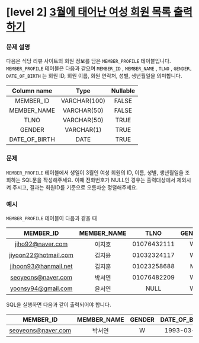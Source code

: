 # [level 2] [3월에 태어난 여성 회원 목록 출력하기](https://school.programmers.co.kr/learn/courses/30/lessons/131120)

### 문제 설명

다음은 식당 리뷰 사이트의 회원 정보를 담은 `MEMBER_PROFILE` 테이블입니다. `MEMBER_PROFILE` 테이블은 다음과 같으며 `MEMBER_ID` , `MEMBER_NAME` , `TLNO` , `GENDER, DATE_OF_BIRTH` 는 회원 ID, 회원 이름, 회원 연락처, 성별, 생년월일을 의미합니다.

| Column name | Type | Nullable |
| :--: | :--: | :--: |
| MEMBER_ID | VARCHAR(100) | FALSE |
| MEMBER_NAME | VARCHAR(50) | FALSE |
| TLNO | VARCHAR(50) | TRUE |
| GENDER | VARCHAR(1) | TRUE |
| DATE_OF_BIRTH | DATE | TRUE |

### 문제

`MEMBER_PROFILE` 테이블에서 생일이 3월인 여성 회원의 ID, 이름, 성별, 생년월일을 조회하는 SQL문을 작성해주세요. 이때 전화번호가 NULL인 경우는 출력대상에서 제외시켜 주시고, 결과는 회원ID를 기준으로 오름차순 정렬해주세요.

### 예시

`MEMBER_PROFILE` 테이블이 다음과 같을 때

| MEMBER_ID | MEMBER_NAME | TLNO | GENDER | DATE_OF_BIRTH |
| :--: | :--: | :--: | :--: | :--: |
| jiho92@naver.com | 이지호 | 01076432111 | W | 1992-02-12 |
| jiyoon22@hotmail.com | 김지윤 | 01032324117 | W | 1992-02-22 |
| jihoon93@hanmail.net | 김지훈 | 01023258688 | M | 1993-02-23 |
| seoyeons@naver.com | 박서연 | 01076482209 | W | 1993-03-16 |
| yoonsy94@gmail.com | 윤서연 | NULL | W | 1994-03-19 |

SQL을 실행하면 다음과 같이 출력되어야 합니다.

| MEMBER_ID | MEMBER_NAME | GENDER | DATE_OF_BIRTH |
| :--: | :--: | :--: | :--: |
| seoyeons@naver.com | 박서연 | W | 1993-03-16 |
